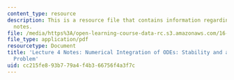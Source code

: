 ```yaml
---
content_type: resource
description: This is a resource file that contains information regarding lecture 4
  notes.
file: /media/https%3A/open-learning-course-data-rc.s3.amazonaws.com/16-90-computational-methods-in-aerospace-engineering-spring-2014/cc215fe893b779a4f4b366756f4a3f7c_MIT16_90S14_Lecture4.pdf
file_type: application/pdf
resourcetype: Document
title: 'Lecture 4 Notes: Numerical Integration of ODEs: Stability and a Ballistics
  Problem'
uid: cc215fe8-93b7-79a4-f4b3-66756f4a3f7c
---
```

